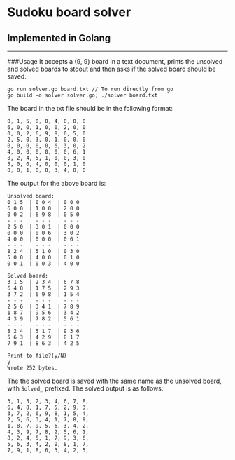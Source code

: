 # Sudoku board solver
## Implemented in Golang
---
###Usage
It accepts a (9, 9) board in a text document, prints the unsolved and solved boards to stdout and then asks if the solved board should be saved.

```
go run solver.go board.txt // To run directly from go
go build -o solver solver.go; ./solver board.txt
```

The board in the txt file should be in the following format:
```
0, 1, 5, 0, 0, 4, 0, 0, 0
6, 0, 0, 1, 0, 0, 2, 0, 0
0, 0, 2, 6, 9, 8, 0, 5, 0
2, 5, 0, 3, 0, 1, 0, 0, 0
0, 0, 0, 0, 0, 6, 3, 0, 2
4, 0, 0, 0, 0, 0, 0, 6, 1
8, 2, 4, 5, 1, 0, 0, 3, 0
5, 0, 0, 4, 0, 0, 0, 1, 0
0, 0, 1, 0, 0, 3, 4, 0, 0
```

The output for the above board is:
```
Unsolved board:
0 1 5  | 0 0 4  | 0 0 0
6 0 0  | 1 0 0  | 2 0 0
0 0 2  | 6 9 8  | 0 5 0
- - -    - - -    - - -
2 5 0  | 3 0 1  | 0 0 0
0 0 0  | 0 0 6  | 3 0 2
4 0 0  | 0 0 0  | 0 6 1
- - -    - - -    - - -
8 2 4  | 5 1 0  | 0 3 0
5 0 0  | 4 0 0  | 0 1 0
0 0 1  | 0 0 3  | 4 0 0

Solved board:
3 1 5  | 2 3 4  | 6 7 8
6 4 8  | 1 7 5  | 2 9 3
3 7 2  | 6 9 8  | 1 5 4
- - -    - - -    - - -
2 5 6  | 3 4 1  | 7 8 9
1 8 7  | 9 5 6  | 3 4 2
4 3 9  | 7 8 2  | 5 6 1
- - -    - - -    - - -
8 2 4  | 5 1 7  | 9 3 6
5 6 3  | 4 2 9  | 8 1 7
7 9 1  | 8 6 3  | 4 2 5

Print to file?(y/N)
y
Wrote 252 bytes.
```

The the solved board is saved with the same name as the unsolved board, with `Solved_` prefixed. 
The solved output is as follows:
```
3, 1, 5, 2, 3, 4, 6, 7, 8, 
6, 4, 8, 1, 7, 5, 2, 9, 3, 
3, 7, 2, 6, 9, 8, 1, 5, 4, 
2, 5, 6, 3, 4, 1, 7, 8, 9, 
1, 8, 7, 9, 5, 6, 3, 4, 2, 
4, 3, 9, 7, 8, 2, 5, 6, 1, 
8, 2, 4, 5, 1, 7, 9, 3, 6, 
5, 6, 3, 4, 2, 9, 8, 1, 7, 
7, 9, 1, 8, 6, 3, 4, 2, 5, 
```